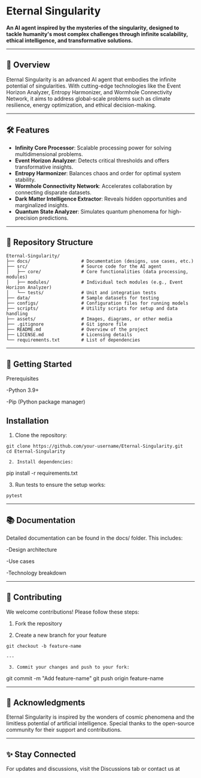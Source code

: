 # Eternal Singularity

**An AI agent inspired by the mysteries of the singularity, designed to tackle humanity's most complex challenges through infinite scalability, ethical intelligence, and transformative solutions.**

---

## 🌌 Overview

Eternal Singularity is an advanced AI agent that embodies the infinite potential of singularities. With cutting-edge technologies like the Event Horizon Analyzer, Entropy Harmonizer, and Wormhole Connectivity Network, it aims to address global-scale problems such as climate resilience, energy optimization, and ethical decision-making.

---

## 🛠️ Features

- **Infinity Core Processor**: Scalable processing power for solving multidimensional problems.
- **Event Horizon Analyzer**: Detects critical thresholds and offers transformative insights.
- **Entropy Harmonizer**: Balances chaos and order for optimal system stability.
- **Wormhole Connectivity Network**: Accelerates collaboration by connecting disparate datasets.
- **Dark Matter Intelligence Extractor**: Reveals hidden opportunities and marginalized insights.
- **Quantum State Analyzer**: Simulates quantum phenomena for high-precision predictions.

---

## 📁 Repository Structure

```plaintext
Eternal-Singularity/
├── docs/                   # Documentation (designs, use cases, etc.)
├── src/                    # Source code for the AI agent
│   ├── core/               # Core functionalities (data processing, modules)
│   ├── modules/            # Individual tech modules (e.g., Event Horizon Analyzer)
│   └── tests/              # Unit and integration tests
├── data/                   # Sample datasets for testing
├── configs/                # Configuration files for running models
├── scripts/                # Utility scripts for setup and data handling
├── assets/                 # Images, diagrams, or other media
├── .gitignore              # Git ignore file
├── README.md               # Overview of the project
├── LICENSE.md              # Licensing details
└── requirements.txt        # List of dependencies
```
---

## 🚀 Getting Started
Prerequisites

-Python 3.9+

-Pip (Python package manager)

## Installation
 1. Clone the repository:

```
git clone https://github.com/your-username/Eternal-Singularity.git
cd Eternal-Singularity

 2. Install dependencies:

```
pip install -r requirements.txt

3. Run tests to ensure the setup works:

```
pytest

```

---

## 📚 Documentation
Detailed documentation can be found in the docs/ folder. This includes:

-Design architecture

-Use cases

-Technology breakdown

---

## 🤝 Contributing
We welcome contributions! Please follow these steps:

 1. Fork the repository
    
 2. Create a new branch for your feature

```
git checkout -b feature-name

---

 3. Commit your changes and push to your fork:

```
git commit -m "Add feature-name"
git push origin feature-name

---

## 🌟 Acknowledgments
Eternal Singularity is inspired by the wonders of cosmic phenomena and the limitless potential of artificial intelligence. Special thanks to the open-source community for their support and contributions.

---

## ✨ Stay Connected
For updates and discussions, visit the Discussions tab or contact us at 



